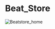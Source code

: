 # Beat_Store
![Beatstore_home](https://user-images.githubusercontent.com/111968012/188057572-c7318b06-244a-4039-838e-fe9f537d16b8.png)
